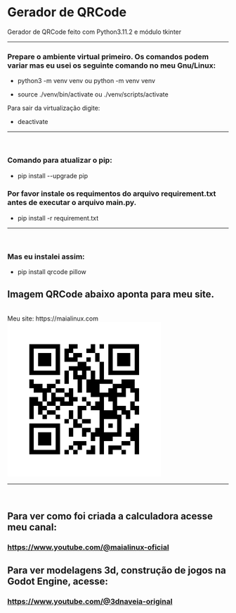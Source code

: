 # Gerador de QRCode
Gerador de QRCode feito com Python3.11.2 e módulo tkinter
<hr>

<p align="center">

### Prepare o ambiente virtual primeiro. Os comandos podem variar mas eu usei os seguinte comando no meu Gnu/Linux:

  - python3 -m venv venv ou python -m venv venv

  - source ./venv/bin/activate ou ./venv/scripts/activate

Para sair da virtualização digite:

  - deactivate
  

<hr>
<br>

### Comando para atualizar o pip:

  - pip install --upgrade pip

### Por favor instale os requimentos do arquivo requirement.txt antes de executar o arquivo main.py.

  - pip install -r requirement.txt

<hr>
<br>

### Mas eu instalei assim:

  - pip install qrcode pillow

  
## Imagem QRCode abaixo aponta para meu site.
<br>
Meu site: https://maialinux.com
<img src="QRCodeExportado.png">
</p>
<hr>

<br>

## Para ver como foi criada a calculadora acesse meu canal:

### https://www.youtube.com/@maialinux-oficial 

## Para ver modelagens 3d, construção de jogos na Godot Engine, acesse:

### https://www.youtube.com/@3dnaveia-original
